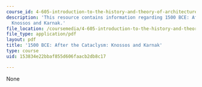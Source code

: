 ```yaml
---
course_id: 4-605-introduction-to-the-history-and-theory-of-architecture-spring-2012
description: 'This resource contains information regarding 1500 BCE: After the Cataclysm:
  Knossos and Karnak.'
file_location: /coursemedia/4-605-introduction-to-the-history-and-theory-of-architecture-spring-2012/153834e22bbaf855d606faacb2db8c17_MIT4_605S12_lec07.pdf
file_type: application/pdf
layout: pdf
title: '1500 BCE: After the Cataclysm: Knossos and Karnak'
type: course
uid: 153834e22bbaf855d606faacb2db8c17

---
```

None